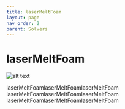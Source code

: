```yaml
---
title: laserMeltFoam
layout: page
nav_order: 2
parent: Solvers
---
```


# laserMeltFoam

![alt text](example_sim.gif)

laserMeltFoamlaserMeltFoamlaserMeltFoam
laserMeltFoamlaserMeltFoamlaserMeltFoam
laserMeltFoamlaserMeltFoamlaserMeltFoam
